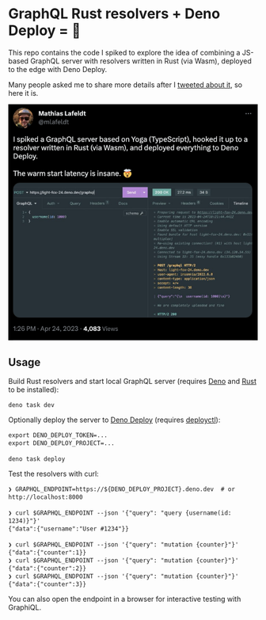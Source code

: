 # GraphQL Rust resolvers + Deno Deploy = 🚀

This repo contains the code I spiked to explore the idea of combining a JS-based GraphQL server with resolvers written in Rust (via Wasm), deployed to the edge with Deno Deploy.

Many people asked me to share more details after I [tweeted about it](https://twitter.com/mlafeldt/status/1650461274147368960), so here it is.

![](tweet.png)

## Usage

Build Rust resolvers and start local GraphQL server (requires
[Deno](https://deno.com/manual/getting_started/installation) and [Rust](https://www.rust-lang.org/tools/install) to be
installed):

```console
deno task dev
```

Optionally deploy the server to [Deno Deploy](https://deno.com/deploy) (requires [deployctl](https://deno.com/deploy/docs/deployctl)):

```console
export DENO_DEPLOY_TOKEN=...
export DENO_DEPLOY_PROJECT=...

deno task deploy
```

Test the resolvers with curl:

```console
❯ GRAPHQL_ENDPOINT=https://${DENO_DEPLOY_PROJECT}.deno.dev  # or http://localhost:8000

❯ curl $GRAPHQL_ENDPOINT --json '{"query": "query {username(id: 1234)}"}'
{"data":{"username":"User #1234"}}

❯ curl $GRAPHQL_ENDPOINT --json '{"query": "mutation {counter}"}'
{"data":{"counter":1}}
❯ curl $GRAPHQL_ENDPOINT --json '{"query": "mutation {counter}"}'
{"data":{"counter":2}}
❯ curl $GRAPHQL_ENDPOINT --json '{"query": "mutation {counter}"}'
{"data":{"counter":3}}
```

You can also open the endpoint in a browser for interactive testing with GraphiQL.
